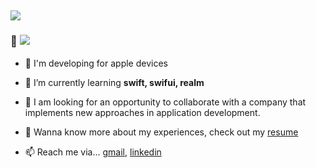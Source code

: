<a><h2> <img src="https://readme-typing-svg.herokuapp.com?duration=4000&lines=Hi+there+👋;I'm+Nikolai+Pliushchenkov+🤝;I'm+an+iOS+Developer+👨‍💻">
  </a></h2></a>

### 👋 ![](https://komarev.com/ghpvc/?username=PliushchenkovNikolai&color=268f77&label=Hey!!!+Visitor)

- 👀 I'm developing for apple devices
  
- 🌱 I’m currently learning **swift, swifui, realm**
  
- 💞️ I am looking for an opportunity to collaborate with a company that implements new approaches in application development.
  
- 📄 Wanna know more about my experiences, check out my [resume](https://profile.indeed.com/p/nikolayp-ts9qs1y)
  
- 📫 Reach me via... [gmail](pliushchenkov@gmail.com), [linkedin](www.linkedin.com/in/nikolai-pliushchenkov-0b0a5b236)
